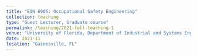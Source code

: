 ```yaml
---
title: "EIN 6905: Occupational Safety Engineering"
collection: teaching
type: "Guest Lecturer, Graduate course"
permalink: /teaching/2021-fall-teaching-1
venue: "University of Florida, Department of Industrial and Systems Engineering"
date: 2021-11
location: "Gainesville, FL"
---
```

